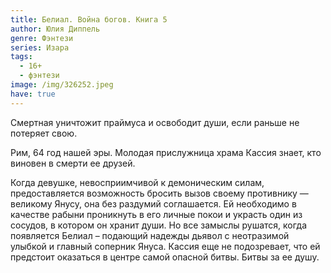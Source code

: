 ```yaml
---
title: Белиал. Война богов. Книга 5
author: Юлия Диппель
genre: Фэнтези
series: Изара
tags:
  - 16+
  - фэнтези
image: /img/326252.jpeg
have: true
---
```

Смертная уничтожит праймуса и освободит души, если раньше не потеряет свою.

Рим, 64 год нашей эры. Молодая прислужница храма Кассия знает, кто виновен в смерти ее друзей.

Когда девушке, невосприимчивой к демоническим силам, предоставляется возможность бросить вызов своему противнику — великому Янусу, она без раздумий соглашается. Ей необходимо в качестве рабыни проникнуть в его личные покои и украсть один из сосудов, в котором он хранит души. Но все замыслы рушатся, когда появляется Белиал – подающий надежды дьявол с неотразимой улыбкой и главный соперник Януса. Кассия еще не подозревает, что ей предстоит оказаться в центре самой опасной битвы. Битвы за ее душу.